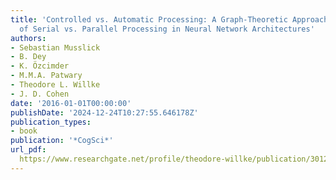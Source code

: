 ```yaml
---
title: 'Controlled vs. Automatic Processing: A Graph-Theoretic Approach to the Analysis
  of Serial vs. Parallel Processing in Neural Network Architectures'
authors:
- Sebastian Musslick
- B. Dey
- K. Özcimder
- M.M.A. Patwary
- Theodore L. Willke
- J. D. Cohen
date: '2016-01-01T00:00:00'
publishDate: '2024-12-24T10:27:55.646178Z'
publication_types:
- book
publication: '*CogSci*'
url_pdf: 
  https://www.researchgate.net/profile/theodore-willke/publication/301202504_controlled_vs_automatic_processing_a_graph-theoretic_approach_to_the_analysis_of_serial_vs_parallel_processing_in_neural_network_architectures/links/578670e308ae36ad40a692d0/controlled-vs-automatic-processing-a-graph-theoretic-approach-to-the-analysis-of-serial-vs-parallel-processing-in-neural-network-architectures.pdf
---
```

